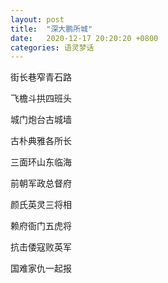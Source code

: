 ```yaml
---
layout: post
title:  "深大鹏所城"
date:   2020-12-17 20:20:20 +0800
categories: 语灵梦话
---
```



街长巷窄青石路

飞檐斗拱四班头

城门炮台古城墙

古朴典雅各所长

三面环山东临海

前朝军政总督府

颜氏英灵三将相

赖府衙门五虎将

抗击倭寇败英军

国难家仇一起报
